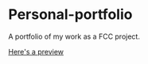 # Personal-portfolio
A portfolio of my work as a FCC project. 

[Here's a preview](https://youtu.be/HwKyQRFcZ5k)
